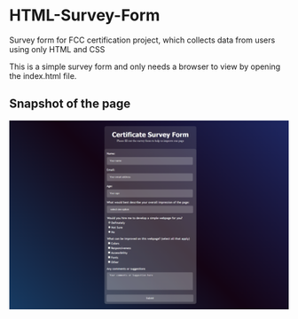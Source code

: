 # HTML-Survey-Form
Survey form for FCC certification project,
which collects data from users using only HTML and CSS

This is a simple survey form and only needs a browser to view by opening the index.html file.

## Snapshot of the page

![](Preview.png)